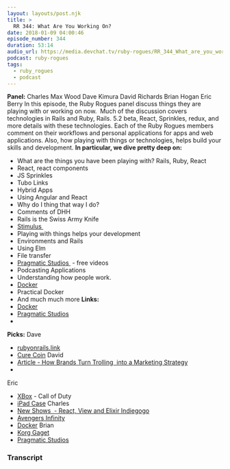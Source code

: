 ```yaml
---
layout: layouts/post.njk
title: >
  RR 344: What Are You Working On?
date: 2018-01-09 04:00:46
episode_number: 344
duration: 53:14
audio_url: https://media.devchat.tv/ruby-rogues/RR_344_What_are_you_working_on.mp3
podcast: ruby-rogues
tags:
  - ruby_rogues
  - podcast
---
```


**Panel:** Charles Max Wood Dave Kimura David Richards Brian Hogan Eric Berry In this episode, the Ruby Rogues panel discuss things they are playing with or working on now.&nbsp; Much of the discussion covers technologies in Rails and Ruby, Rails. 5.2 beta, React, Sprinkles, redux, and more details with these technologies. Each of the Ruby Rogues members comment on their workflows and personal applications for apps and web applications. Also, how playing with things or technologies, helps build your skills and development. **In particular, we dive pretty deep on:&nbsp;**

- What are the things you have been playing with? Rails, Ruby, React
- React, react components
- JS Sprinkles
- Tubo Links
- Hybrid Apps
- Using Angular and React
- Why do I thing that way I do?
- Comments of DHH
- Rails is the Swiss Army Knife
- [Stimulus&nbsp;](https://www.reddit.com/r/rails/comments/7mt3x3/stimulus_js_framework_from_railsdhhbasecamp/)
- Playing with things helps your development
- Environments and Rails
- Using Elm
- File transfer
- [Pragmatic Studios&nbsp;](https://pragmaticstudio.com) - free videos
- Podcasting Applications
- Understanding how people work.
- [Docker](https://www.docker.com)
- Practical Docker
- And much much more
  **Links:**
- [Docker](https://www.docker.com)
- [Pragmatic Studios](https://pragmaticstudio.com)
-

**Picks:** Dave

- [rubyonrails.link](https://rubyonrails.link)
- [Cure Coin](https://curecoin.net)
  David
- [Article - How Brands Turn Trolling&nbsp; into a Marketing Strategy](https://melmagazine.com/how-brands-turned-trolling-into-a-marketing-strategy-a486654f2096?gi=6cc55a746fad)
-

Eric

- [XBox](https://www.xbox.com/en-US/) - Call of Duty
- [iPad Case](https://www.poeticcases.com/products/lumos-2017-apple-ipad-pro-10-5)
  Charles
- [New Shows&nbsp; - React, View and Elixir Indiegogo](https://www.indiegogo.com)
- [Avengers Infinity](https://Avengers%20Infinity)
- [Docker](https://www.docker.com)
  Brian
- [Korg Gaget](https://www.korg.com/us/products/software/korg_gadget/)
- [Pragmatic Studios](https://pragmaticstudio.com)

### Transcript
